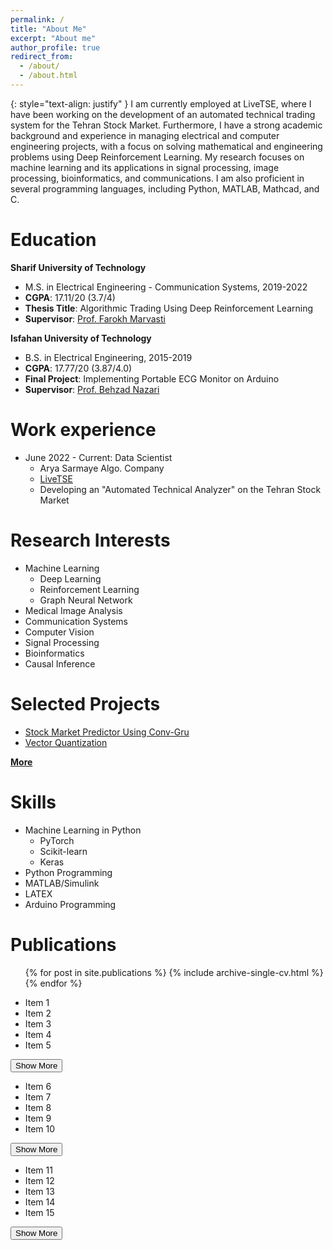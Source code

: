 ```yaml
---
permalink: /
title: "About Me"
excerpt: "About me"
author_profile: true
redirect_from: 
  - /about/
  - /about.html
---
```

{: style="text-align: justify" }
I am currently employed at LiveTSE, where I have been working on the development of an automated technical trading system for the Tehran Stock Market. Furthermore, I have a strong academic background and experience in managing electrical and computer engineering projects, with a focus on solving mathematical and engineering problems using Deep Reinforcement Learning. My research focuses on machine learning and its applications in signal processing, image processing, bioinformatics, and communications. I am also proficient in several programming languages, including Python, MATLAB, Mathcad, and C.

Education
======
**Sharif University of Technology**
* M.S. in Electrical Engineering - Communication Systems, 2019-2022
* **CGPA**: 17.11/20 (3.7/4)
* **Thesis Title**: Algorithmic Trading Using Deep Reinforcement Learning
* **Supervisor**: [Prof. Farokh Marvasti](https://scholar.google.com/citations?user=QqZjvMoAAAAJ&hl=en)

**Isfahan University of Technology**
* B.S. in Electrical Engineering, 2015-2019
* **CGPA**: 17.77/20 (3.87/4.0)
* **Final Project**: Implementing Portable ECG Monitor on Arduino
* **Supervisor**: [Prof. Behzad Nazari](https://scholar.google.com/citations?user=OQVDaXMAAAAJ&hl=en)

Work experience
======
* June 2022 - Current: Data Scientist
  * Arya Sarmaye Algo. Company
  * [LiveTSE](https://livetse.ir/)
  * Developing an "Automated Technical Analyzer" on the Tehran Stock Market
 
Research Interests
======
* Machine Learning
  * Deep Learning
  * Reinforcement Learning
  * Graph Neural Network
* Medical Image Analysis
* Communication Systems
* Computer Vision
* Signal Processing
* Bioinformatics
* Causal Inference

Selected Projects
======
* [Stock Market Predictor Using Conv-Gru](https://nasehmajidi.github.io//portfolio/Stock%20Market%20Predictor/)
* [Vector Quantization](https://nasehmajidi.github.io//portfolio/Vector%20Quantization/)

  
[**More**](/portfolio/)
  
Skills
======
* Machine Learning in Python
  * PyTorch
  * Scikit-learn
  * Keras
* Python Programming
* MATLAB/Simulink
* LATEX
* Arduino Programming


Publications
======
  <ul>{% for post in site.publications %}
    {% include archive-single-cv.html %}
  {% endfor %}</ul>

<div class="list-container">
  <ul id="list1">
    <li>Item 1</li>
    <li>Item 2</li>
    <li class="hidden">Item 3</li>
    <li class="hidden">Item 4</li>
    <li class="hidden">Item 5</li>
  </ul>
  <button id="toggle-button1">Show More</button>

  <ul id="list2">
    <li>Item 6</li>
    <li>Item 7</li>
    <li class="hidden">Item 8</li>
    <li class="hidden">Item 9</li>
    <li class="hidden">Item 10</li>
  </ul>
  <button id="toggle-button2">Show More</button>

  <ul id="list3">
    <li>Item 11</li>
    <li>Item 12</li>
    <li class="hidden">Item 13</li>
    <li class="hidden">Item 14</li>
    <li class="hidden">Item 15</li>
  </ul>
  <button id="toggle-button3">Show More</button>
</div>

<script>
  const toggleButtons = document.querySelectorAll('.list-container button');
  const hiddenItems = document.querySelectorAll('.hidden');

  for (const toggleButton of toggleButtons) {
    const listId = toggleButton.id.replace('toggle-button', 'list');
    const listItems = document.getElementById(listId).querySelectorAll('li');

    let isExpanded = false;

    toggleButton.addEventListener('click', () => {
      if (isExpanded) {
        for (let i = 2; i < listItems.length; i++) {
          listItems[i].classList.add('hidden');
        }
        toggleButton.textContent = 'Show More';
        isExpanded = false;
      } else {
        for (let i = 2; i < listItems.length; i++) {
          listItems[i].classList.remove('hidden');
        }
        toggleButton.textContent = 'Show Less';
        isExpanded = true;
      }
    });
  }
</script>
